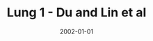 ---
title: Lung 1 - Du and Lin et al
image: https://www.cycif.org/assets/img/du-lin-rashid-nat-protoc-2019/LUNG_1.jpg
date: '2002-01-01'
minerva_link: https://www.cycif.org/data/du-lin-rashid-nat-protoc-2019/osd-LUNG_1.html
info_link: https://www.cycif.org/data/du-lin-rashid-nat-protoc-2019/index.html
show_page_link: false
tags:
    - narrated
    - lung
---